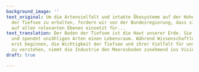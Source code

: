 ```yaml
---
background_image: ''
text_original: Um die Artenvielfalt und intakte Ökosysteme auf der Hohen See und in
  der Tiefsee zu erhalten, fordern wir von der Bundesregierung, dass sie sich gezielt
  auf allen relevanten Ebenen einsetzt für...
text_translation: Der Boden der Tiefsee ist die Haut unserer Erde. Sie hält uns zusammen
  und spendet unzähligen Arten einen Lebensraum. Während Wissenschaftler:innen gerade
  erst beginnen, die Wichtigkeit der Tiefsee und ihrer Vielfalt für unseren Planeten
  zu verstehen, nimmt die Industrie den Meeresboden zunehmend ins Visier.
draft: true

---
```

